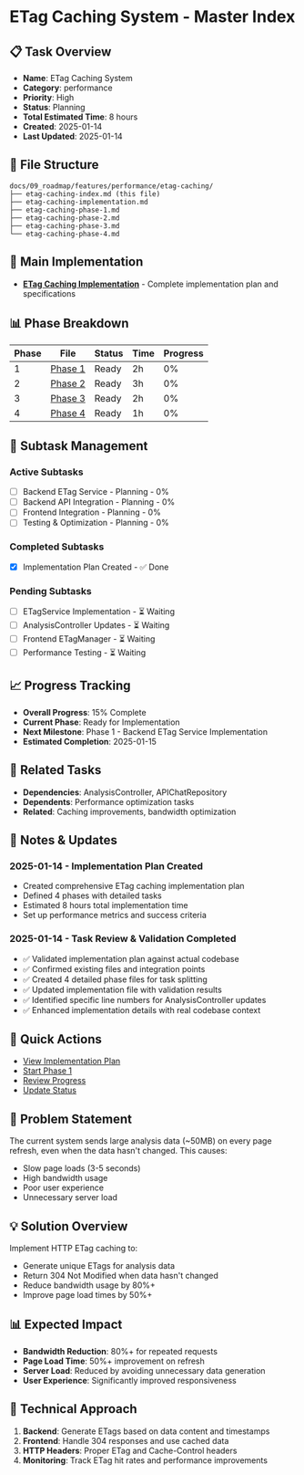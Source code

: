 # ETag Caching System - Master Index

## 📋 Task Overview
- **Name**: ETag Caching System
- **Category**: performance
- **Priority**: High
- **Status**: Planning
- **Total Estimated Time**: 8 hours
- **Created**: 2025-01-14
- **Last Updated**: 2025-01-14

## 📁 File Structure
```
docs/09_roadmap/features/performance/etag-caching/
├── etag-caching-index.md (this file)
├── etag-caching-implementation.md
├── etag-caching-phase-1.md
├── etag-caching-phase-2.md
├── etag-caching-phase-3.md
└── etag-caching-phase-4.md
```

## 🎯 Main Implementation
- **[ETag Caching Implementation](./etag-caching-implementation.md)** - Complete implementation plan and specifications

## 📊 Phase Breakdown
| Phase | File | Status | Time | Progress |
|-------|------|--------|------|----------|
| 1 | [Phase 1](./etag-caching-phase-1.md) | Ready | 2h | 0% |
| 2 | [Phase 2](./etag-caching-phase-2.md) | Ready | 3h | 0% |
| 3 | [Phase 3](./etag-caching-phase-3.md) | Ready | 2h | 0% |
| 4 | [Phase 4](./etag-caching-phase-4.md) | Ready | 1h | 0% |

## 🔄 Subtask Management
### Active Subtasks
- [ ] Backend ETag Service - Planning - 0%
- [ ] Backend API Integration - Planning - 0%
- [ ] Frontend Integration - Planning - 0%
- [ ] Testing & Optimization - Planning - 0%

### Completed Subtasks
- [x] Implementation Plan Created - ✅ Done

### Pending Subtasks
- [ ] ETagService Implementation - ⏳ Waiting
- [ ] AnalysisController Updates - ⏳ Waiting
- [ ] Frontend ETagManager - ⏳ Waiting
- [ ] Performance Testing - ⏳ Waiting

## 📈 Progress Tracking
- **Overall Progress**: 15% Complete
- **Current Phase**: Ready for Implementation
- **Next Milestone**: Phase 1 - Backend ETag Service Implementation
- **Estimated Completion**: 2025-01-15

## 🔗 Related Tasks
- **Dependencies**: AnalysisController, APIChatRepository
- **Dependents**: Performance optimization tasks
- **Related**: Caching improvements, bandwidth optimization

## 📝 Notes & Updates
### 2025-01-14 - Implementation Plan Created
- Created comprehensive ETag caching implementation plan
- Defined 4 phases with detailed tasks
- Estimated 8 hours total implementation time
- Set up performance metrics and success criteria

### 2025-01-14 - Task Review & Validation Completed
- ✅ Validated implementation plan against actual codebase
- ✅ Confirmed existing files and integration points
- ✅ Created 4 detailed phase files for task splitting
- ✅ Updated implementation file with validation results
- ✅ Identified specific line numbers for AnalysisController updates
- ✅ Enhanced implementation details with real codebase context

## 🚀 Quick Actions
- [View Implementation Plan](./etag-caching-implementation.md)
- [Start Phase 1](./etag-caching-phase-1.md)
- [Review Progress](#progress-tracking)
- [Update Status](#notes--updates)

## 🎯 Problem Statement
The current system sends large analysis data (~50MB) on every page refresh, even when the data hasn't changed. This causes:
- Slow page loads (3-5 seconds)
- High bandwidth usage
- Poor user experience
- Unnecessary server load

## 💡 Solution Overview
Implement HTTP ETag caching to:
- Generate unique ETags for analysis data
- Return 304 Not Modified when data hasn't changed
- Reduce bandwidth usage by 80%+
- Improve page load times by 50%+

## 📊 Expected Impact
- **Bandwidth Reduction**: 80%+ for repeated requests
- **Page Load Time**: 50%+ improvement on refresh
- **Server Load**: Reduced by avoiding unnecessary data generation
- **User Experience**: Significantly improved responsiveness

## 🔧 Technical Approach
1. **Backend**: Generate ETags based on data content and timestamps
2. **Frontend**: Handle 304 responses and use cached data
3. **HTTP Headers**: Proper ETag and Cache-Control headers
4. **Monitoring**: Track ETag hit rates and performance improvements 